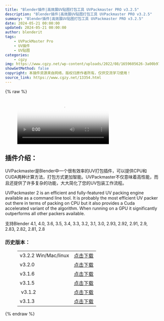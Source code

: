 ```yaml
---
title: "Blender插件|高效展UV贴图打包工具 UVPackmaster PRO v3.2.5"
description: "Blender插件|高效展UV贴图打包工具 UVPackmaster PRO v3.2.5"
summary: "Blender插件|高效展UV贴图打包工具 UVPackmaster PRO v3.2.5"
date: 2024-05-21 00:00:00
updated: 2024-05-21 00:00:00
author: blenderit
tags: 
    - UVPackMaster Pro
    - UV插件
    - UV贴图
categories:
    - cgzy
img: https://www.cgzy.net/wp-content/uploads/2022/08/1659605626-3a00b973841276b.jpg
showGetMethod: false
copyright: 本插件资源来自网络，版权归原作者所有，仅供交流学习使用！
source_link: https://www.cgzy.net/13354.html
---
```


{% raw %}
<figure class="wp-block-video aligncenter"><video controls poster="https://www.cgzy.net/wp-content/uploads/2023/07/1693539942-9a60018ced81416.webp" src="https://cloud.video.taobao.com/play/u/717183932/p/1/e/6/t/1/372218715909.mp4"></video></figure><div class="wp-block-pandastudio-title"><div class="title_style_01"><h2 id="h2-0">插件介绍：</h2></div></div><p class="is-style-text-indent-2em">UVPackmaster是Blender中一个很有效率的UV打包插件，可以提供CPU和CUDA两种计算方法，打包方式更加智能。UVPackmaster不仅意味着高性能，而且还提供了许多复杂的功能，大大简化了您的UV包装工作流程。</p><p>UVPackmaster 2 is an efficient and fully-featured UV packing engine available as a command line tool. It is probably the most efficient UV packer out there in terms of packing on CPU but it also provides a Cuda accelerated variant of the algorithm. When running on a GPU it significantly outperforms all other packers available.</p><div class="wp-block-pandastudio-tips"><div class="tip success "><p>支持Blender 4.1, 4.0, 3.6, 3.5, 3.4, 3.3, 3.2, 3.1, 3.0, 2.93, 2.92, 2.91, 2.9, 2.83, 2.82, 2.81, 2.8</p>
</div></div><div class="wp-block-pandastudio-title"><div class="title_style_01"><h3 id="h3-1">历史版本：</h3></div></div><figure class="wp-block-table has-medium-font-size"><table><tbody><tr><td>v3.2.2 Win/Mac/linux</td><td><a href="https://www.cgzy.net/go?_=c7848cd94daHR0cHM6Ly9wYW4uYmFpZHUuY29tL3MvMXppZ2ZaSkZFUzFXc01xSHdQcXJIdWc%2FcHdkPTJyMmQ%3D" target="_blank">点击下载</a></td></tr><tr><td>v3.2.0</td><td><a href="https://www.cgzy.net/go?_=4e9d6face8aHR0cHM6Ly9wYW4uYmFpZHUuY29tL3MvMTZRaV90MHBuZzRIZ09yZzI5dm1xVXc%2FcHdkPTlmYXY%3D" target="_blank">点击下载</a></td></tr><tr><td>v3.1.6</td><td><a href="https://www.cgzy.net/go?_=1d98533c76aHR0cHM6Ly9wYW4uYmFpZHUuY29tL3MvMVlpUVhCYmtMR3Q5R3AwYVdUaVQxb3c%2FcHdkPTFhd3o%3D" target="_blank">点击下载</a></td></tr><tr><td>v3.1.5</td><td><a href="https://www.cgzy.net/go?_=5e810a5661aHR0cHM6Ly9wYW4uYmFpZHUuY29tL3MvMTQ0dTRQYTd5Tlg1V1Y4SGpoUmlhNmc%2FcHdkPXgzNW0%3D" target="_blank">点击下载</a></td></tr><tr><td> v3.1.2</td><td><a href="https://www.cgzy.net/go?_=56f965e6b4aHR0cHM6Ly9wYW4uYmFpZHUuY29tL3MvMTVMTm5BNWlZd1dFUFg0cTdlN05kRVE%2FcHdkPXBpZTc%3D" target="_blank">点击下载</a></td></tr><tr><td>v3.1.3</td><td><a href="https://www.cgzy.net/go?_=6e27d91ddeaHR0cHM6Ly9wYW4uYmFpZHUuY29tL3MvMWE5Sm11WUJvdDFPbnZ1MC1uUzN2UkE%2FcHdkPTB3aW4%3D" target="_blank" rel="noreferrer noopener">点击下载</a></td></tr></tbody></table></figure>
<div style="display: none">cgzy</div>
{% endraw %}
